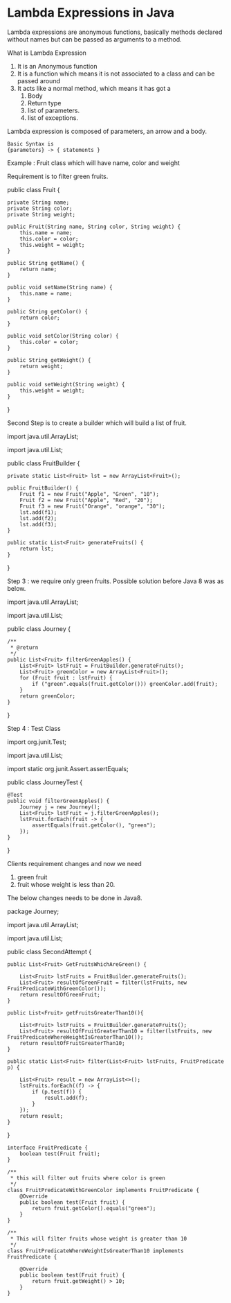 # Lambda Expressions in Java

Lambda expressions are anonymous functions, basically methods declared without names but can be passed
as arguments to a method.

What is Lambda Expression

1. It is an Anonymous function
2. It is a function which means it is not associated to a class and can be passed around 
3. It acts like a normal method, which means it has got a
    1. Body 
    2. Return type
    3. list of parameters.
    4. list of exceptions.
    
Lambda expression is composed of 
    parameters, an arrow and a body.
    
    
    Basic Syntax is 
    {parameters} -> { statements }
    
Example : Fruit class which will have name, color and weight

Requirement is to filter green fruits.

public class Fruit {
    
    private String name;
    private String color;
    private String weight;

    public Fruit(String name, String color, String weight) {
        this.name = name;
        this.color = color;
        this.weight = weight;
    }

    public String getName() {
        return name;
    }

    public void setName(String name) {
        this.name = name;
    }

    public String getColor() {
        return color;
    }

    public void setColor(String color) {
        this.color = color;
    }

    public String getWeight() {
        return weight;
    }

    public void setWeight(String weight) {
        this.weight = weight;
    }
}

Second Step is to create a builder which will build a list of fruit.

import java.util.ArrayList;

import java.util.List;

public class FruitBuilder {

    private static List<Fruit> lst = new ArrayList<Fruit>();

    public FruitBuilder() {
        Fruit f1 = new Fruit("Apple", "Green", "10");
        Fruit f2 = new Fruit("Apple", "Red", "20");
        Fruit f3 = new Fruit("Orange", "orange", "30");
        lst.add(f1);
        lst.add(f2);
        lst.add(f3);
    }

    public static List<Fruit> generateFruits() {
        return lst;
    }
}

Step 3 : we require only green fruits. Possible solution before Java 8
was as below.

import java.util.ArrayList;

import java.util.List;

public class Journey {

    /**
     * @return
     */
    public List<Fruit> filterGreenApples() {
        List<Fruit> lstFruit = FruitBuilder.generateFruits();
        List<Fruit> greenColor = new ArrayList<Fruit>();
        for (Fruit fruit : lstFruit) {
            if ("green".equals(fruit.getColor())) greenColor.add(fruit);
        }
        return greenColor;
    }
}

Step 4 : Test Class

import org.junit.Test;

import java.util.List;

import static org.junit.Assert.assertEquals;


public class JourneyTest {

    @Test
    public void filterGreenApples() {
        Journey j = new Journey();
        List<Fruit> lstFruit = j.filterGreenApples();
        lstFruit.forEach(fruit -> {
            assertEquals(fruit.getColor(), "green");
        });
    }
}

Clients requirement changes and now we need 
1. green fruit
2. fruit whose weight is less than 20.

The below changes needs to be done in Java8.

package Journey;

import java.util.ArrayList;

import java.util.List;

public class SecondAttempt {

    public List<Fruit> GetFruitsWhichAreGreen() {

        List<Fruit> lstFruits = FruitBuilder.generateFruits();
        List<Fruit> resultOfGreenFruit = filter(lstFruits, new FruitPredicateWithGreenColor());
        return resultOfGreenFruit;
    }

    public List<Fruit> getFruitsGreaterThan10(){

        List<Fruit> lstFruits = FruitBuilder.generateFruits();
        List<Fruit> resultOfFruitGreaterThan10 = filter(lstFruits, new FruitPredicateWhereWeightIsGreaterThan10());
        return resultOfFruitGreaterThan10;
    }

    public static List<Fruit> filter(List<Fruit> lstFruits, FruitPredicate p) {

        List<Fruit> result = new ArrayList<>();
        lstFruits.forEach((f) -> {
            if (p.test(f)) {
                result.add(f);
            }
        });
        return result;
    }
}


    interface FruitPredicate {
        boolean test(Fruit fruit);
    }
    
    /**
     * this will filter out fruits where color is green
     */
    class FruitPredicateWithGreenColor implements FruitPredicate {
        @Override
        public boolean test(Fruit fruit) {
            return fruit.getColor().equals("green");
        }
    }
    
    /**
     * This will filter fruits whose weight is greater than 10
     */
    class FruitPredicateWhereWeightIsGreaterThan10 implements FruitPredicate {
    
        @Override
        public boolean test(Fruit fruit) {
            return fruit.getWeight() > 10;
        }
    }








